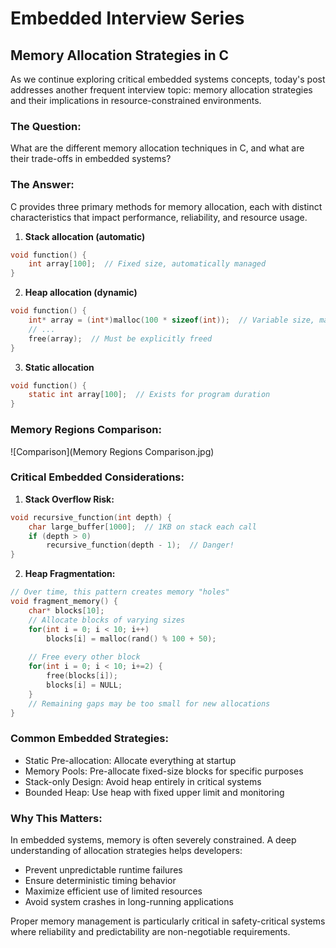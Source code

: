 # Embedded Interview Series
## Memory Allocation Strategies in C

As we continue exploring critical embedded systems concepts, today's post addresses another frequent interview topic: memory allocation strategies and their implications in resource-constrained environments.

### The Question:
What are the different memory allocation techniques in C, and what are their trade-offs in embedded systems?

### The Answer:
C provides three primary methods for memory allocation, each with distinct characteristics that impact performance, reliability, and resource usage.

1. **Stack allocation (automatic)**
```c
void function() {
    int array[100];  // Fixed size, automatically managed
}
```

2. **Heap allocation (dynamic)**
```c
void function() {
    int* array = (int*)malloc(100 * sizeof(int));  // Variable size, manual management
    // ...
    free(array);  // Must be explicitly freed
}
```

3. **Static allocation**
```c
void function() {
    static int array[100];  // Exists for program duration
}
```

### Memory Regions Comparison:
![Comparison](Memory Regions Comparison.jpg)

### Critical Embedded Considerations:

1. **Stack Overflow Risk:**
```c
void recursive_function(int depth) {
    char large_buffer[1000];  // 1KB on stack each call
    if (depth > 0)
        recursive_function(depth - 1);  // Danger!
}
```

2. **Heap Fragmentation:**
```c
// Over time, this pattern creates memory "holes"
void fragment_memory() {
    char* blocks[10];
    // Allocate blocks of varying sizes
    for(int i = 0; i < 10; i++)
        blocks[i] = malloc(rand() % 100 + 50);
        
    // Free every other block
    for(int i = 0; i < 10; i+=2) {
        free(blocks[i]);
        blocks[i] = NULL;
    }
    // Remaining gaps may be too small for new allocations
}
```

### Common Embedded Strategies:

- Static Pre-allocation: Allocate everything at startup
- Memory Pools: Pre-allocate fixed-size blocks for specific purposes
- Stack-only Design: Avoid heap entirely in critical systems
- Bounded Heap: Use heap with fixed upper limit and monitoring

### Why This Matters:
In embedded systems, memory is often severely constrained. A deep understanding of allocation strategies helps developers:
- Prevent unpredictable runtime failures
- Ensure deterministic timing behavior
- Maximize efficient use of limited resources
- Avoid system crashes in long-running applications

Proper memory management is particularly critical in safety-critical systems where reliability and predictability are non-negotiable requirements.